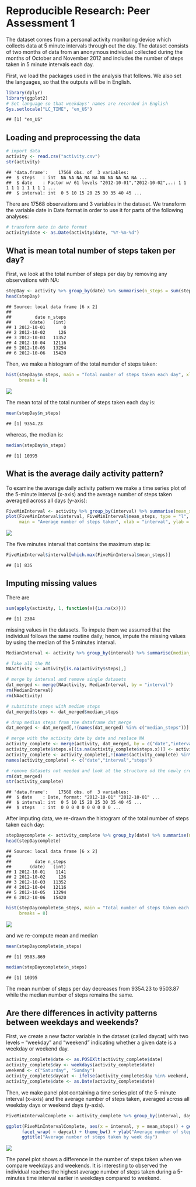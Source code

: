 # Reproducible Research: Peer Assessment 1

The dataset comes from a personal activity monitoring device which collects data at 5 minute intervals through out the day. The dataset consists of two months of data from an anonymous individual collected during the months of October and November 2012 and includes the number of steps taken in 5 minute intervals each day.

First, we load the packages used in the analysis that follows. We also set the languages, so that the outputs will be in English.


```r
library(dplyr)
library(ggplot2)
# Set language so that weekdays' names are recorded in English
Sys.setlocale("LC_TIME", "en_US")
```

```
## [1] "en_US"
```


## Loading and preprocessing the data


```r
# import data
activity <- read.csv("activity.csv")
str(activity)
```

```
## 'data.frame':	17568 obs. of  3 variables:
##  $ steps   : int  NA NA NA NA NA NA NA NA NA NA ...
##  $ date    : Factor w/ 61 levels "2012-10-01","2012-10-02",..: 1 1 1 1 1 1 1 1 1 1 ...
##  $ interval: int  0 5 10 15 20 25 30 35 40 45 ...
```

There are 17568 observations and 3 variables in the dataset. We transform the variable date in Date format in order to use it for parts of the following analyses:


```r
# transform date in date format
activity$date <- as.Date(activity$date, "%Y-%m-%d")
```

## What is mean total number of steps taken per day?

First, we look at the total number of steps per day by removing any observations with NA:


```r
stepDay <- activity %>% group_by(date) %>% summarise(n_steps = sum(steps, na.rm =T))
head(stepDay)
```

```
## Source: local data frame [6 x 2]
## 
##         date n_steps
##       (date)   (int)
## 1 2012-10-01       0
## 2 2012-10-02     126
## 3 2012-10-03   11352
## 4 2012-10-04   12116
## 5 2012-10-05   13294
## 6 2012-10-06   15420
```

Then, we make a histogram of the total numder of steps taken:


```r
hist(stepDay$n_steps, main = "Total number of steps taken each day", xlab = "number of steps",
     breaks = 8)
```

![](PA1_submission_files/figure-html/unnamed-chunk-5-1.png)<!-- -->

The mean total of the total number of steps taken each day is:


```r
mean(stepDay$n_steps)
```

```
## [1] 9354.23
```

whereas, the median is:


```r
median(stepDay$n_steps)
```

```
## [1] 10395
```

## What is the average daily activity pattern?

To examine the avarage daily activity pattern we make a time series plot of the 5-minute interval (x-axis) and the average number of steps taken averaged across all days (y-axis):


```r
FiveMinInterval <- activity %>% group_by(interval) %>% summarise(mean_steps = mean(steps, na.rm = T))
plot(FiveMinInterval$interval, FiveMinInterval$mean_steps, type = "l",
     main = "Average number of steps taken", xlab = "interval", ylab = "average number of steps")
```

![](PA1_submission_files/figure-html/unnamed-chunk-8-1.png)<!-- -->

The five minutes interval that contains the maximum step is:


```r
FiveMinInterval$interval[which.max(FiveMinInterval$mean_steps)]
```

```
## [1] 835
```

## Imputing missing values

There are 


```r
sum(apply(activity, 1, function(x){is.na(x)}))
```

```
## [1] 2304
```

missing values in the datasets. To impute them we assumed that the individual follows the same routine daily; hence, impute the missing values by using the median of the 5 minutes interval.


```r
MedianInterval <- activity %>% group_by(interval) %>% summarise(median_steps = median(steps, na.rm = T))

# Take all the NA
NAactivity <- activity[is.na(activity$steps),]

# merge by interval and remove single datasets
dat_merged <- merge(NAactivity, MedianInterval, by = "interval")
rm(MedianInterval)
rm(NAactivity)

# substitute steps with median steps
dat_merged$steps <- dat_merged$median_steps

# drop median steps from the dataframe dat_merge
dat_merged <- dat_merged[,!(names(dat_merged) %in% c("median_steps"))]

# merge with the activity date by date and replace NA
activity_complete <- merge(activity, dat_merged, by = c("date","interval"), all.x = T)
activity_complete$steps.x[(is.na(activity_complete$steps.x))] <- activity_complete$steps.y[(is.na(activity_complete$steps.x))]
activity_complete <- activity_complete[,!(names(activity_complete) %in% c("steps.y"))]
names(activity_complete) <- c("date","interval","steps")

# remove datasets not needed and look at the structure od the newly created dataset
rm(dat_merged)
str(activity_complete)
```

```
## 'data.frame':	17568 obs. of  3 variables:
##  $ date    : Date, format: "2012-10-01" "2012-10-01" ...
##  $ interval: int  0 5 10 15 20 25 30 35 40 45 ...
##  $ steps   : int  0 0 0 0 0 0 0 0 0 0 ...
```

After imputing data, we re-drawn the histogram of the total number of steps taken each day:


```r
stepDaycomplete <- activity_complete %>% group_by(date) %>% summarise(n_steps = sum(steps))
head(stepDaycomplete)
```

```
## Source: local data frame [6 x 2]
## 
##         date n_steps
##       (date)   (int)
## 1 2012-10-01    1141
## 2 2012-10-02     126
## 3 2012-10-03   11352
## 4 2012-10-04   12116
## 5 2012-10-05   13294
## 6 2012-10-06   15420
```

```r
hist(stepDaycomplete$n_steps, main = "Total number of steps taken each day (after imputation)", xlab = "number of steps",
     breaks = 8)
```

![](PA1_submission_files/figure-html/unnamed-chunk-12-1.png)<!-- -->

and we re-compute mean and median


```r
mean(stepDaycomplete$n_steps)
```

```
## [1] 9503.869
```

```r
median(stepDaycomplete$n_steps)
```

```
## [1] 10395
```

The mean number of steps per day decreases from 9354.23 to 9503.87 while the median number of steps remains the same.

## Are there differences in activity patterns between weekdays and weekends?

First, we create a new factor variable in the dataset (called daycat) with two levels – “weekday” and “weekend” indicating whether a given date is a weekday or weekend day.


```r
activity_complete$date <- as.POSIXlt(activity_complete$date)
activity_complete$day <- weekdays(activity_complete$date)
weekend <- c("Saturday", "Sunday")
activity_complete$daycat <- ifelse(activity_complete$day %in% weekend, "weekend","weekday")
activity_complete$date <- as.Date(activity_complete$date)
```

Then, we make  panel plot containing a time series plot of the 5-minute interval (x-axis) and the average number of steps taken, averaged across all weekday days or weekend days (y-axis).


```r
FiveMinIntervalComplete <- activity_complete %>% group_by(interval, daycat) %>% summarise(mean_steps = mean(steps, na.rm = T))

ggplot(FiveMinIntervalComplete, aes(x = interval, y = mean_steps)) + geom_line() +
      facet_wrap( ~ daycat) + theme_bw() + ylab("Average number of steps") +
      ggtitle("Average number of steps taken by week day")
```

![](PA1_submission_files/figure-html/unnamed-chunk-15-1.png)<!-- -->

The panel plot shows a difference in the number of steps taken when we compare weekdays and weekends. It is interesting to observed the individual reaches the highest average number of steps taken during a 5-minutes time interval earlier in weekdays compared to weekend.
